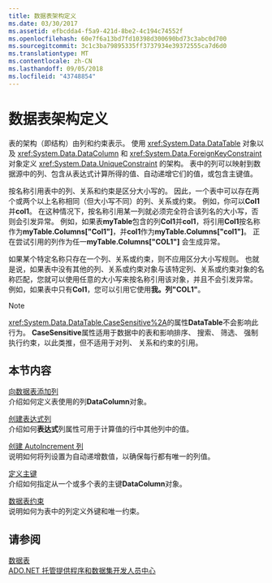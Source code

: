 ```yaml
---
title: 数据表架构定义
ms.date: 03/30/2017
ms.assetid: efbcdda4-f5a9-421d-8be2-4c194c74552f
ms.openlocfilehash: 60e7f6a13bd7fd10398d300690bd73c3abc0d700
ms.sourcegitcommit: 3c1c3ba79895335ff3737934e39372555ca7d6d0
ms.translationtype: MT
ms.contentlocale: zh-CN
ms.lasthandoff: 09/05/2018
ms.locfileid: "43748854"
---
```

# <a name="datatable-schema-definition"></a>数据表架构定义
表的架构（即结构）由列和约束表示。 使用 <xref:System.Data.DataTable> 对象以及 <xref:System.Data.DataColumn> 和 <xref:System.Data.ForeignKeyConstraint> 对象定义 <xref:System.Data.UniqueConstraint> 的架构。 表中的列可以映射到数据源中的列、包含从表达式计算所得的值、自动递增它们的值，或包含主键值。  
  
 按名称引用表中的列、关系和约束是区分大小写的。 因此，一个表中可以存在两个或两个以上名称相同（但大小写不同）的列、关系或约束。 例如，你可以**Col1**并**col1**。 在这种情况下，按名称引用某一列就必须完全符合该列名的大小写，否则会引发异常。 例如，如果表**myTable**包含的列**Col1**并**col1**，将引用**Col1**按名称作为**myTable.Columns["Col1"]**，并**col1**作为**myTable.Columns["col1"]**。 正在尝试引用的列作为任一**myTable.Columns["COL1"]** 会生成异常。  
  
 如果某个特定名称只存在一个列、关系或约束，则不应用区分大小写规则。 也就是说，如果表中没有其他的列、关系或约束对象与该特定列、关系或约束对象的名称匹配，您就可以使用任意的大小写来按名称引用该对象，并且不会引发异常。 例如，如果表中只有**Col1**，您可以引用它使用**我。列"COL1"**。  
  
> [!NOTE]
>  <xref:System.Data.DataTable.CaseSensitive%2A>的属性**DataTable**不会影响此行为。 **CaseSensitive**属性适用于数据中的表和影响排序、 搜索、 筛选、 强制执行约束，以此类推，但不适用于对列、 关系和约束的引用。  
  
## <a name="in-this-section"></a>本节内容  
 [向数据表添加列](../../../../../docs/framework/data/adonet/dataset-datatable-dataview/adding-columns-to-a-datatable.md)  
 介绍如何定义表使用的列**DataColumn**对象。  
  
 [创建表达式列](../../../../../docs/framework/data/adonet/dataset-datatable-dataview/creating-expression-columns.md)  
 介绍如何**表达式**列属性可用于计算值的行中其他列中的值。  
  
 [创建 AutoIncrement 列](../../../../../docs/framework/data/adonet/dataset-datatable-dataview/creating-autoincrement-columns.md)  
 说明如何将列设置为自动递增数值，以确保每行都有唯一的列值。  
  
 [定义主键](../../../../../docs/framework/data/adonet/dataset-datatable-dataview/defining-primary-keys.md)  
 介绍如何指定从一个或多个表的主键**DataColumn**对象。  
  
 [数据表约束](../../../../../docs/framework/data/adonet/dataset-datatable-dataview/datatable-constraints.md)  
 说明如何为表中的列定义外键和唯一约束。  
  
## <a name="see-also"></a>请参阅  
 [数据表](../../../../../docs/framework/data/adonet/dataset-datatable-dataview/datatables.md)  
 [ADO.NET 托管提供程序和数据集开发人员中心](https://go.microsoft.com/fwlink/?LinkId=217917)
